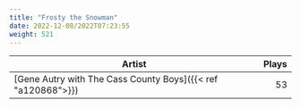 ```yaml
---
title: "Frosty the Snowman"
date: 2022-12-08/2022T07:23:55
weight: 521
---
```




 Artist | Plays 
----- | -----:
[Gene Autry with The Cass County Boys]({{< ref "a120868">}}) | 53
